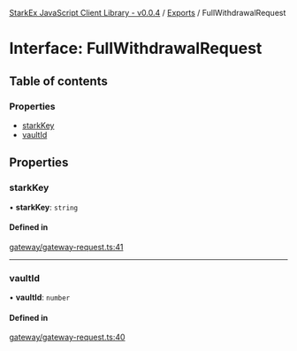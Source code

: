 [StarkEx JavaScript Client Library - v0.0.4](../README.md) / [Exports](../modules.md) / FullWithdrawalRequest

# Interface: FullWithdrawalRequest

## Table of contents

### Properties

- [starkKey](FullWithdrawalRequest.md#starkkey)
- [vaultId](FullWithdrawalRequest.md#vaultid)

## Properties

### starkKey

• **starkKey**: `string`

#### Defined in

[gateway/gateway-request.ts:41](https://github.com/starkware-libs/starkex-js/blob/8a20d56/src/lib/gateway/gateway-request.ts#L41)

---

### vaultId

• **vaultId**: `number`

#### Defined in

[gateway/gateway-request.ts:40](https://github.com/starkware-libs/starkex-js/blob/8a20d56/src/lib/gateway/gateway-request.ts#L40)

